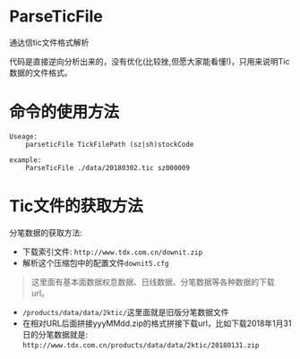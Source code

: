 # ParseTicFile
通达信tic文件格式解析

代码是直接逆向分析出来的，没有优化(比较挫,但愿大家能看懂!)，只用来说明Tic数据的文件格式。

# 命令的使用方法

```$bash
Useage:
    parseticFile TickFilePath (sz|sh)stockCode
    
example:
    ParseTicFile ./data/20180302.tic sz000009
```

# Tic文件的获取方法

分笔数据的获取方法:

* 下载索引文件: `http://www.tdx.com.cn/downit.zip`
* 解析这个压缩包中的配置文件`downit5.cfg` 
> 这里面有基本面数据权息数据、日线数据、分笔数据等各种数据的下载url。
* `/products/data/data/2ktic/`这里面就是旧版分笔数据文件
* 在相对URL后面拼接yyyMMdd.zip的格式拼接下载url，比如下载2018年1月31日的分笔数据就是:
`http://www.tdx.com.cn/products/data/data/2ktic/20180131.zip`